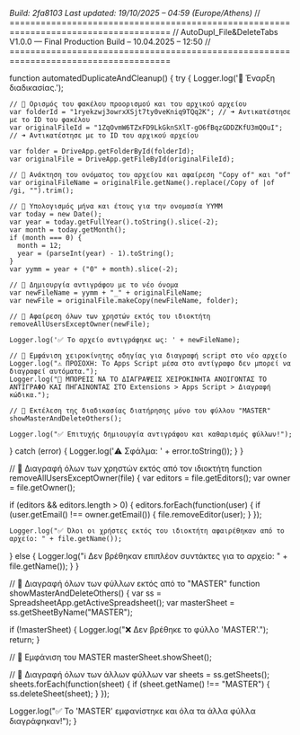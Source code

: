 *Build: 2fa8103*
*Last updated: 19/10/2025 – 04:59 (Europe/Athens)*
// =====================================================================================
// AutoDupl_File&DeleteTabs V1.0.0 — Final Production Build – 10.04.2025 – 12:50
// =====================================================================================

function automatedDuplicateAndCleanup() {
  try {
    Logger.log('🚀 Έναρξη διαδικασίας.');

    // 🔹 Ορισμός του φακέλου προορισμού και του αρχικού αρχείου
    var folderId = "1ryekzwj3owrxXSjt7ty0veKniq9TQq2K"; // ➜ Αντικατέστησε με το ID του φακέλου
    var originalFileId = "1ZqOvmW6TZxFD9LkGknSXlT-gO6fBqzGDDZKfU3mQOuI"; // ➜ Αντικατέστησε με το ID του αρχικού αρχείου

    var folder = DriveApp.getFolderById(folderId);
    var originalFile = DriveApp.getFileById(originalFileId);
    
    // 🔹 Ανάκτηση του ονόματος του αρχείου και αφαίρεση "Copy of" και "of"
    var originalFileName = originalFile.getName().replace(/Copy of |of /gi, "").trim();
    
    // 🔹 Υπολογισμός μήνα και έτους για την ονομασία YYMM
    var today = new Date();
    var year = today.getFullYear().toString().slice(-2);
    var month = today.getMonth();
    if (month === 0) {
      month = 12;
      year = (parseInt(year) - 1).toString();
    }
    var yymm = year + ("0" + month).slice(-2);

    // 🔹 Δημιουργία αντιγράφου με το νέο όνομα
    var newFileName = yymm + "_" + originalFileName;
    var newFile = originalFile.makeCopy(newFileName, folder);

    // 🔹 Αφαίρεση όλων των χρηστών εκτός του ιδιοκτήτη
    removeAllUsersExceptOwner(newFile);

    Logger.log('✅ Το αρχείο αντιγράφηκε ως: ' + newFileName);

    // 🔹 Εμφάνιση χειροκίνητης οδηγίας για διαγραφή script στο νέο αρχείο
    Logger.log("⚠️ ΠΡΟΣΟΧΗ: Το Apps Script μέσα στο αντίγραφο δεν μπορεί να διαγραφεί αυτόματα.");
    Logger.log("📌 ΜΠΟΡΕΙΣ ΝΑ ΤΟ ΔΙΑΓΡΑΨΕΙΣ ΧΕΙΡΟΚΙΝΗΤΑ ΑΝΟΙΓΟΝΤΑΣ ΤΟ ΑΝΤΙΓΡΑΦΟ ΚΑΙ ΠΗΓΑΙΝΟΝΤΑΣ ΣΤΟ Extensions > Apps Script > Διαγραφή κώδικα.");

    // 🔹 Εκτέλεση της διαδικασίας διατήρησης μόνο του φύλλου "MASTER"
    showMasterAndDeleteOthers();

    Logger.log("✅ Επιτυχής δημιουργία αντιγράφου και καθαρισμός φύλλων!");
  } catch (error) {
    Logger.log('⚠️ Σφάλμα: ' + error.toString());
  }
}

// 📌 Διαγραφή όλων των χρηστών εκτός από τον ιδιοκτήτη
function removeAllUsersExceptOwner(file) {
  var editors = file.getEditors();
  var owner = file.getOwner();

  if (editors && editors.length > 0) {
    editors.forEach(function(user) {
      if (user.getEmail() !== owner.getEmail()) {
        file.removeEditor(user);
      }
    });

    Logger.log("✅ Όλοι οι χρήστες εκτός του ιδιοκτήτη αφαιρέθηκαν από το αρχείο: " + file.getName());
  } else {
    Logger.log("ℹ️ Δεν βρέθηκαν επιπλέον συντάκτες για το αρχείο: " + file.getName());
  }
}

// 📌 Διαγραφή όλων των φύλλων εκτός από το "MASTER"
function showMasterAndDeleteOthers() {
  var ss = SpreadsheetApp.getActiveSpreadsheet();
  var masterSheet = ss.getSheetByName("MASTER");

  if (!masterSheet) {
    Logger.log("❌ Δεν βρέθηκε το φύλλο 'MASTER'.");
    return;
  }

  // 📌 Εμφάνιση του MASTER
  masterSheet.showSheet();

  // 📌 Διαγραφή όλων των άλλων φύλλων
  var sheets = ss.getSheets();
  sheets.forEach(function(sheet) {
    if (sheet.getName() !== "MASTER") {
      ss.deleteSheet(sheet);
    }
  });

  Logger.log("✅ Το 'MASTER' εμφανίστηκε και όλα τα άλλα φύλλα διαγράφηκαν!");
}

